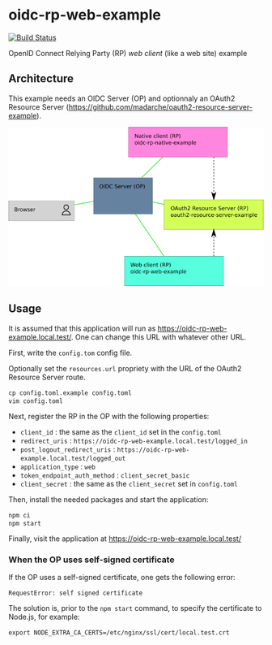 oidc-rp-web-example
===================

[![Build Status](https://travis-ci.org/madarche/oidc-rp-web-example.svg?branch=master)](https://travis-ci.org/madarche/oidc-rp-web-example)

OpenID Connect Relying Party (RP) *web client* (like a web site) example


Architecture
------------

This example needs an OIDC Server (OP) and optionnaly an OAuth2 Resource Server
(https://github.com/madarche/oauth2-resource-server-example).

![Architecture schema](architecture.png "Architecture schema")


Usage
-----

It is assumed that this application will run as
https://oidc-rp-web-example.local.test/. One can change this URL with whatever
other URL.

First, write the `config.tom` config file.

Optionally set the `resources.url` propriety with the URL of the OAuth2 Resource Server route.

```shellsession
cp config.toml.example config.toml
vim config.toml
```

Next, register the RP in the OP with the following properties:

* `client_id` : the same as the `client_id` set in the `config.toml`
* `redirect_uris` : `https://oidc-rp-web-example.local.test/logged_in`
* `post_logout_redirect_uris` : `https://oidc-rp-web-example.local.test/logged_out`
* `application_type` : `web`
* `token_endpoint_auth_method` : `client_secret_basic`
* `client_secret` : the same as the `client_secret` set in `config.toml`

Then, install the needed packages and start the application:

```shellsession
npm ci
npm start
```

Finally, visit the application at https://oidc-rp-web-example.local.test/


### When the OP uses self-signed certificate

If the OP uses a self-signed certificate, one gets the following error:
```
RequestError: self signed certificate
```

The solution is, prior to the  `npm start` command, to specify the certificate
to Node.js, for example:

```shellsession
export NODE_EXTRA_CA_CERTS=/etc/nginx/ssl/cert/local.test.crt
```
